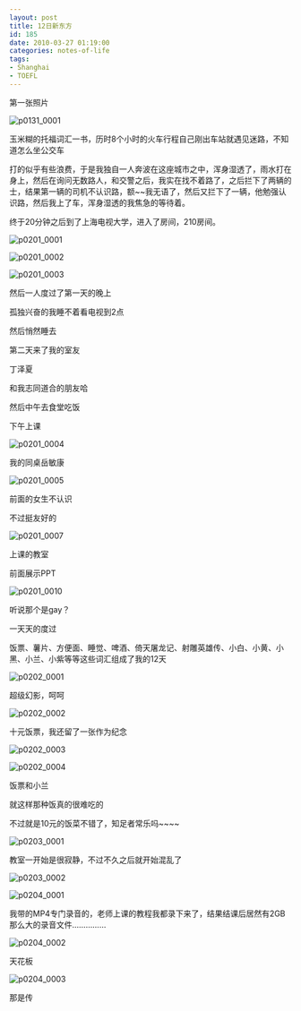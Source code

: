 ```yaml
---
layout: post
title: 12日新东方
id: 185
date: 2010-03-27 01:19:00
categories: notes-of-life
tags:
- Shanghai
- TOEFL
---
```


第一张照片

![p0131_0001](https://cdn.blueandhack.com/wp-content/uploads/2010/03/p0131_0001_thumb.jpg)

玉米糊的托福词汇一书，历时8个小时的火车行程自己刚出车站就遇见迷路，不知道怎么坐公交车<!-- more -->

打的似乎有些浪费，于是我独自一人奔波在这座城市之中，浑身湿透了，雨水打在身上，然后在询问无数路人，和交警之后，我实在找不着路了，之后拦下了两辆的士，结果第一辆的司机不认识路，额~~我无语了，然后又拦下了一辆，他勉强认识路，然后我上了车，浑身湿透的我焦急的等待着。

终于20分钟之后到了上海电视大学，进入了房间，210房间。

![p0201_0001](https://cdn.blueandhack.com/wp-content/uploads/2010/03/p0201_0001_thumb.jpg)

![p0201_0002](https://cdn.blueandhack.com/wp-content/uploads/2010/03/p0201_0002_thumb.jpg)

![p0201_0003](https://cdn.blueandhack.com/wp-content/uploads/2010/03/p0201_0003_thumb.jpg)

然后一人度过了第一天的晚上 

孤独兴奋的我睡不着看电视到2点

然后悄然睡去

第二天来了我的室友

丁泽夏

和我志同道合的朋友哈

然后中午去食堂吃饭

下午上课

![p0201_0004](https://cdn.blueandhack.com/wp-content/uploads/2010/03/p0201_0004_thumb.jpg)

我的同桌岳敏康    

![p0201_0005](https://cdn.blueandhack.com/wp-content/uploads/2010/03/p0201_0005_thumb.jpg)   

前面的女生不认识

不过挺友好的   

![p0201_0007](https://cdn.blueandhack.com/wp-content/uploads/2010/03/p0201_0007_thumb.jpg)

上课的教室

前面展示PPT   

![p0201_0010](https://cdn.blueandhack.com/wp-content/uploads/2010/03/p0201_0010_thumb.jpg)

听说那个是gay？

一天天的度过

饭票、薯片、方便面、睡觉、啤酒、倚天屠龙记、射雕英雄传、小白、小黄、小黑、小兰、小紫等等这些词汇组成了我的12天

![p0202_0001](https://cdn.blueandhack.com/wp-content/uploads/2010/03/p0202_0001_thumb.jpg)

超级幻影，呵呵

![p0202_0002](https://cdn.blueandhack.com/wp-content/uploads/2010/03/p0202_0002_thumb.jpg)

十元饭票，我还留了一张作为纪念

![p0202_0003](https://cdn.blueandhack.com/wp-content/uploads/2010/03/p0202_0003_thumb.jpg)

![p0202_0004](https://cdn.blueandhack.com/wp-content/uploads/2010/03/p0202_0004_thumb.jpg) 

饭票和小兰   

就这样那种饭真的很难吃的

不过就是10元的饭菜不错了，知足者常乐吗~~~~

![p0203_0001](https://cdn.blueandhack.com/wp-content/uploads/2010/03/p0203_0001_thumb.jpg)

教室一开始是很寂静，不过不久之后就开始混乱了

![p0203_0002](https://cdn.blueandhack.com/wp-content/uploads/2010/03/p0203_0002_thumb.jpg)   

![p0204_0001](https://cdn.blueandhack.com/wp-content/uploads/2010/03/p0204_0001_thumb.jpg)

我带的MP4专门录音的，老师上课的教程我都录下来了，结果结课后居然有2GB那么大的录音文件……………

![p0204_0002](https://cdn.blueandhack.com/wp-content/uploads/2010/03/p0204_0002_thumb.jpg)

天花板

![p0204_0003](https://cdn.blueandhack.com/wp-content/uploads/2010/03/p0204_0003_thumb.jpg)

那是传

